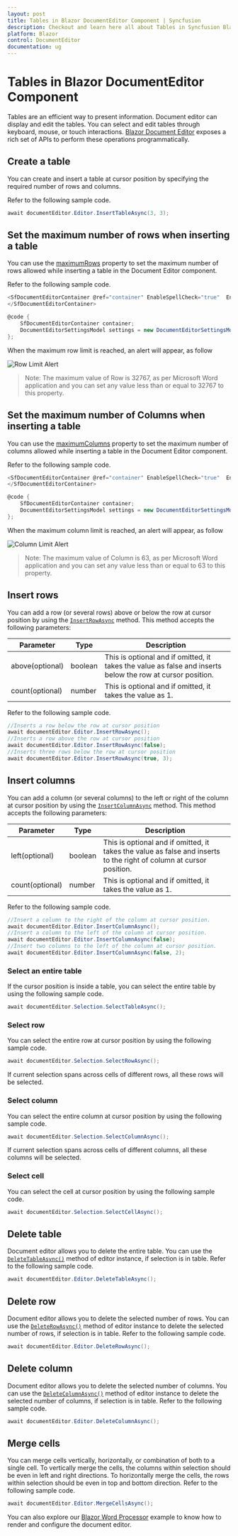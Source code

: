 ```yaml
---
layout: post
title: Tables in Blazor DocumentEditor Component | Syncfusion
description: Checkout and learn here all about Tables in Syncfusion Blazor DocumentEditor component and much more.
platform: Blazor
control: DocumentEditor
documentation: ug
---
```


# Tables in Blazor DocumentEditor Component

Tables are an efficient way to present information. Document editor can display and edit the tables. You can select and edit tables through keyboard, mouse, or touch interactions. [Blazor Document Editor](https://www.syncfusion.com/blazor-components/blazor-word-processor) exposes a rich set of APIs to perform these operations programmatically.

## Create a table

You can create and insert a table at cursor position by specifying the required number of rows and columns.

Refer to the following sample code.

```csharp
await documentEditor.Editor.InsertTableAsync(3, 3);
```

## Set the maximum number of rows when inserting a table

You can use the [maximumRows](https://help.syncfusion.com/cr/blazor/Syncfusion.Blazor.DocumentEditor.DocumentEditorSettingsModel.html#Syncfusion_Blazor_DocumentEditor_DocumentEditorSettingsModel_MaximumRows) property to set the maximum number of rows allowed while inserting a table in the Document Editor component.


Refer to the following sample code.

```csharp
<SfDocumentEditorContainer @ref="container" EnableSpellCheck="true"  EnableToolbar=true DocumentEditorSettings="settings" >
</SfDocumentEditorContainer> 

@code { 
    SfDocumentEditorContainer container; 
    DocumentEditorSettingsModel settings = new DocumentEditorSettingsModel() { MaximumRows = 4 }; 
};
```

When the maximum row limit is reached, an alert will appear, as follow 

![Row Limit Alert](images/Row_Limit_Alert.PNG) 

>Note: The maximum value of Row is 32767, as per Microsoft Word application and you can set any value less than or equal to 32767 to this property.
## Set the maximum number of Columns when inserting a table


You can use the [maximumColumns](https://help.syncfusion.com/cr/blazor/Syncfusion.Blazor.DocumentEditor.DocumentEditorSettingsModel.html#Syncfusion_Blazor_DocumentEditor_DocumentEditorSettingsModel_MaximumColumns) property to set the maximum number of columns allowed while inserting a table in the Document Editor component.


Refer to the following sample code.

```csharp
<SfDocumentEditorContainer @ref="container" EnableSpellCheck="true"  EnableToolbar=true DocumentEditorSettings="settings" >
</SfDocumentEditorContainer> 

@code { 
    SfDocumentEditorContainer container; 
    DocumentEditorSettingsModel settings = new DocumentEditorSettingsModel() { MaximumColumns = 4 }; 
};
```

When the maximum column limit is reached, an alert will appear, as follow 

![Column Limit Alert](images/Column_Limit_Alert.PNG) 

>Note: The maximum value of Column is 63, as per Microsoft Word application and you can set any value less than or equal to 63 to this property.

## Insert rows

You can add a row (or several rows) above or below the row at cursor position by using the [`InsertRowAsync`](https://help.syncfusion.com/cr/blazor/Syncfusion.Blazor.DocumentEditor.EditorModule.html#Syncfusion_Blazor_DocumentEditor_EditorModule_InsertRowAsync_System_Boolean_System_Nullable_System_Double__) method. This method accepts the following parameters:

Parameter | Type | Description
----------|------|-------------
above(optional) | boolean | This is optional and if omitted, it takes the value as false and inserts below the row at cursor position.
count(optional) | number | This is optional and if omitted, it takes the value as 1.

Refer to the following sample code.

```csharp
//Inserts a row below the row at cursor position
await documentEditor.Editor.InsertRowAsync();
//Inserts a row above the row at cursor position
await documentEditor.Editor.InsertRowAsync(false);
//Inserts three rows below the row at cursor position
await documentEditor.Editor.InsertRowAsync(true, 3);
```

## Insert columns

You can add a column (or several columns) to the left or right of the column at cursor position by using the [`InsertColumnAsync`](https://help.syncfusion.com/cr/blazor/Syncfusion.Blazor.DocumentEditor.EditorModule.html#Syncfusion_Blazor_DocumentEditor_EditorModule_InsertColumnAsync_System_Boolean_System_Nullable_System_Double__) method. This method accepts the following parameters:

Parameter | Type | Description
----------|------|-------------
left(optional) | boolean| This is optional and if omitted, it takes the value as false and inserts to the right of column at cursor position.
count(optional) | number |  This is optional and if omitted, it takes the value as 1.

Refer to the following sample code.

```csharp
//Insert a column to the right of the column at cursor position.
await documentEditor.Editor.InsertColumnAsync();
//Insert a column to the left of the column at cursor position.
await documentEditor.Editor.InsertColumnAsync(false);
//Insert two columns to the left of the column at cursor position.
await documentEditor.Editor.InsertColumnAsync(false, 2);
```

### Select an entire table

If the cursor position is inside a table, you can select the entire table by using the following sample code.

```csharp
await documentEditor.Selection.SelectTableAsync();
```

### Select row

You can select the entire row at cursor position by using the following sample code.

```csharp
await documentEditor.Selection.SelectRowAsync();
```

If current selection spans across cells of different rows, all these rows will be selected.

### Select column

You can select the entire column at cursor position by using the following sample code.

```csharp
await documentEditor.Selection.SelectColumnAsync();
```

If current selection spans across cells of different columns, all these columns will be selected.

### Select cell

You can select the cell at cursor position by using the following sample code.

```csharp
await documentEditor.Selection.SelectCellAsync();
```

## Delete table

Document editor allows you to delete the entire table. You can use the [`DeleteTableAsync()`](https://help.syncfusion.com/cr/blazor/Syncfusion.Blazor.DocumentEditor.EditorModule.html#Syncfusion_Blazor_DocumentEditor_EditorModule_DeleteTableAsync) method of editor instance, if selection is in table. Refer to the following sample code.

```csharp
await documentEditor.Editor.DeleteTableAsync();
```

## Delete row

Document editor allows you to delete the selected number of rows. You can use the [`DeleteRowAsync()`](https://help.syncfusion.com/cr/blazor/Syncfusion.Blazor.DocumentEditor.EditorModule.html#Syncfusion_Blazor_DocumentEditor_EditorModule_DeleteRowAsync) method of editor instance to delete the selected number of rows, if selection is in table. Refer to the following sample code.

```csharp
await documentEditor.Editor.DeleteRowAsync();
```

## Delete column

Document editor allows you to delete the selected number of columns. You can use the [`DeleteColumnAsync()`](https://help.syncfusion.com/cr/blazor/Syncfusion.Blazor.DocumentEditor.EditorModule.html#Syncfusion_Blazor_DocumentEditor_EditorModule_DeleteColumnAsync) method of editor instance to delete the selected number of columns, if selection is in table. Refer to the following sample code.

```csharp
await documentEditor.Editor.DeleteColumnAsync();
```

## Merge cells

You can merge cells vertically, horizontally, or combination of both to a single cell. To vertically merge the cells, the columns within selection should be even in left and right directions. To horizontally merge the cells, the rows within selection should be even in top and bottom direction.
Refer to the following sample code.

```csharp
await documentEditor.Editor.MergeCellsAsync();
```

You can also explore our [Blazor Word Processor](https://blazor.syncfusion.com/demos/document-editor/default-functionalities) example to know how to render and configure the document editor.
